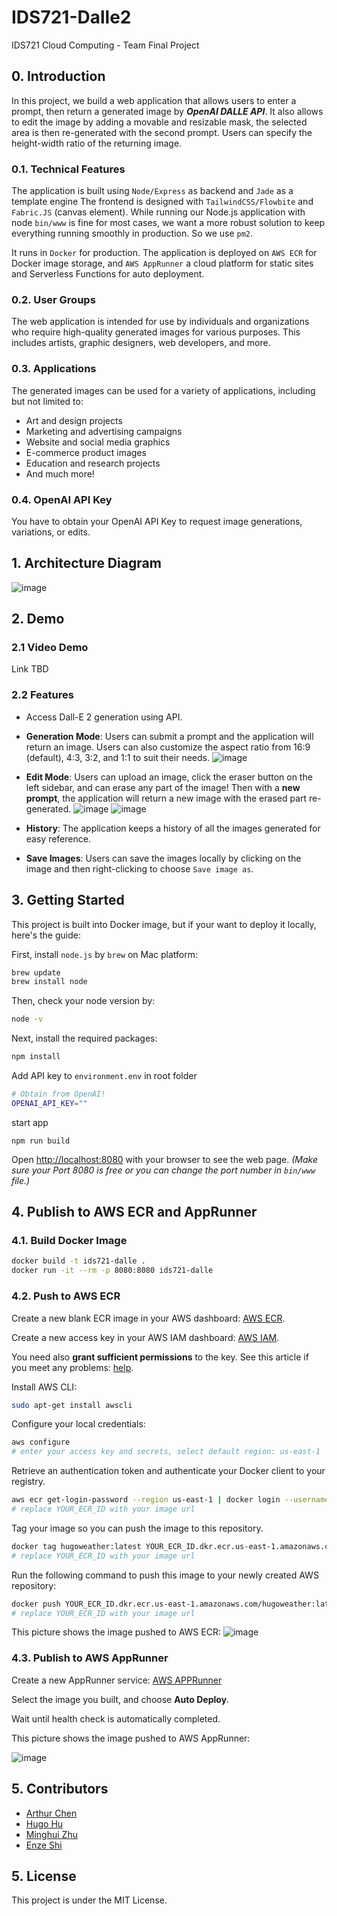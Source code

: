 # IDS721-Dalle2

IDS721 Cloud Computing - Team Final Project

## 0. Introduction 

In this project, we build a web application that allows users to enter a prompt, then return a generated image by ***OpenAI DALLE API***. It also allows to edit the image by adding a movable and resizable mask, the selected area is then re-generated with the second prompt. Users can specify the height-width ratio of the returning image.

### 0.1. Technical Features

The application is built using ```Node/Express``` as backend and ```Jade``` as a template engine The frontend is designed with ```TailwindCSS/Flowbite``` and ```Fabric.JS``` (canvas element). While running our Node.js application with node ```bin/www``` is fine for most cases, we want a more robust solution to keep everything running smoothly in production. So we use ```pm2```.

It runs in ```Docker``` for production. The application is deployed on ```AWS ECR``` for Docker image storage, and ```AWS AppRunner``` a cloud platform for static sites and Serverless Functions for auto deployment. 

### 0.2. User Groups
The web application is intended for use by individuals and organizations who require high-quality generated images for various purposes. This includes artists, graphic designers, web developers, and more.

### 0.3. Applications
The generated images can be used for a variety of applications, including but not limited to:
- Art and design projects
- Marketing and advertising campaigns
- Website and social media graphics
- E-commerce product images
- Education and research projects
- And much more!

### 0.4. OpenAI API Key
You have to obtain your OpenAI API Key to request image generations, variations, or edits. 

## 1. Architecture Diagram
![image](./demo-images/diagram.png)

## 2. Demo
### 2.1 Video Demo
Link TBD

### 2.2 Features

- Access Dall-E 2 generation using API.
- **Generation Mode**: Users can submit a prompt and the application will return an image. Users can also customize the aspect ratio from 16:9 (default), 4:3, 3:2, and 1:1 to suit their needs.
![image](./demo-images/generate1.png)

- **Edit Mode**: Users can upload an image, click the eraser button on the left sidebar, and can erase any part of the image! Then with a **new prompt**, the application will return a new image with the erased part re-generated.
![image](./demo-images/modify.png)
![image](./demo-images/new.png)
- **History**: The application keeps a history of all the images generated for easy reference.
- **Save Images**: Users can save the images locally by clicking on the image and then right-clicking to choose ```Save image as```.

## 3. Getting Started

This project is built into Docker image, but if your want to deploy it locally, here's the guide:

First, install ```node.js``` by ```brew``` on Mac platform:

```bash
brew update
brew install node
```
Then, check your node version by:

```bash
node -v
```
<!-- You must have ```19.0.0 >= node >= 12.0.0``` (some libraries do not support the latest 20.0 version).  -->

Next, install the required packages:
```bash
npm install
```
Add API key to ```environment.env``` in root folder
```bash
# Obtain from OpenAI!
OPENAI_API_KEY="" 
```
start app
```
npm run build
```

Open [http://localhost:8080](http://localhost:8080) with your browser to see the web page.
*(Make sure your Port 8080 is free or you can change the port number in ```bin/www``` file.)*

## 4. Publish to AWS ECR and AppRunner

### 4.1. Build Docker Image

```bash
docker build -t ids721-dalle . 
docker run -it --rm -p 8080:8080 ids721-dalle
```

### 4.2. Push to AWS ECR

Create a new blank ECR image in your AWS dashboard: [AWS ECR](https://us-east-1.console.aws.amazon.com/ecr).

Create a new access key in your AWS IAM dashboard: [AWS IAM](https://us-east-1.console.aws.amazon.com/iamv2).

You need also **grant sufficient permissions** to the key. See this article if you meet any problems: [help](https://www.freecodecamp.org/news/build-and-push-docker-images-to-aws-ecr/).

Install AWS CLI:
```bash
sudo apt-get install awscli
```

Configure your local credentials:
```bash
aws configure
# enter your access key and secrets, select default region: us-east-1
```

Retrieve an authentication token and authenticate your Docker client to your registry.
```bash
aws ecr get-login-password --region us-east-1 | docker login --username AWS --password-stdin YOUR_ECR_ID.dkr.ecr.us-east-1.amazonaws.com
# replace YOUR_ECR_ID with your image url
```

Tag your image so you can push the image to this repository.
```bash
docker tag hugoweather:latest YOUR_ECR_ID.dkr.ecr.us-east-1.amazonaws.com/hugoweather:latest
# replace YOUR_ECR_ID with your image url
```

Run the following command to push this image to your newly created AWS repository:
```bash
docker push YOUR_ECR_ID.dkr.ecr.us-east-1.amazonaws.com/hugoweather:latest
# replace YOUR_ECR_ID with your image url
```

This picture shows the image pushed to AWS ECR:
![image](./demo-images/ecr.png)

### 4.3. Publish to AWS AppRunner

Create a new AppRunner service: [AWS APPRunner](https://us-east-1.console.aws.amazon.com/apprunner) 

Select the image you built, and choose **Auto Deploy**.

Wait until health check is automatically completed.

This picture shows the image pushed to AWS AppRunner:

![image](./demo-images/apprunner.png)

## 5. Contributors

- [Arthur Chen](https://github.com/ArthurChenCoding)
- [Hugo Hu](https://github.com/0HugoHu)
- [Minghui Zhu](https://github.com/zhuminghui17)
- [Enze Shi](https://github.com/casnz1601)

## 5. License
This project is under the MIT License.
